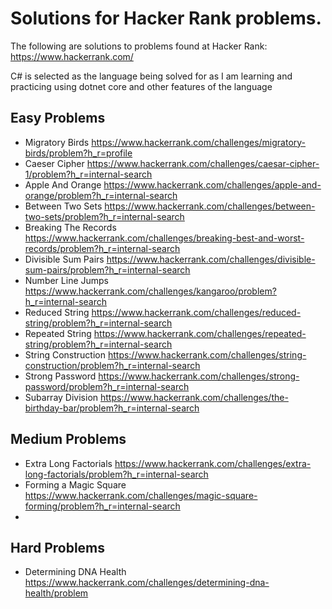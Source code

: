 # Solutions for Hacker Rank problems.
The following are solutions to problems found at Hacker Rank: https://www.hackerrank.com/

C# is selected as the language being solved for as I am learning and practicing using dotnet core and other features of the language
## Easy Problems
- Migratory Birds https://www.hackerrank.com/challenges/migratory-birds/problem?h_r=profile
- Caeser Cipher https://www.hackerrank.com/challenges/caesar-cipher-1/problem?h_r=internal-search
- Apple And Orange https://www.hackerrank.com/challenges/apple-and-orange/problem?h_r=internal-search
- Between Two Sets https://www.hackerrank.com/challenges/between-two-sets/problem?h_r=internal-search
- Breaking The Records https://www.hackerrank.com/challenges/breaking-best-and-worst-records/problem?h_r=internal-search
- Divisible Sum Pairs https://www.hackerrank.com/challenges/divisible-sum-pairs/problem?h_r=internal-search
- Number Line Jumps https://www.hackerrank.com/challenges/kangaroo/problem?h_r=internal-search
- Reduced String https://www.hackerrank.com/challenges/reduced-string/problem?h_r=internal-search
- Repeated String https://www.hackerrank.com/challenges/repeated-string/problem?h_r=internal-search
- String Construction https://www.hackerrank.com/challenges/string-construction/problem?h_r=internal-search
- Strong Password https://www.hackerrank.com/challenges/strong-password/problem?h_r=internal-search
- Subarray Division https://www.hackerrank.com/challenges/the-birthday-bar/problem?h_r=internal-search

## Medium Problems
- Extra Long Factorials https://www.hackerrank.com/challenges/extra-long-factorials/problem?h_r=internal-search
- Forming a Magic Square https://www.hackerrank.com/challenges/magic-square-forming/problem?h_r=internal-search
- 

## Hard Problems
- Determining DNA Health https://www.hackerrank.com/challenges/determining-dna-health/problem
